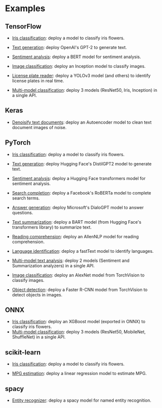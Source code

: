 # Examples

## TensorFlow

- [Iris classification](tensorflow/iris-classifier): deploy a model to classify iris flowers.

- [Text generation](tensorflow/text-generator): deploy OpenAI's GPT-2 to generate text.

- [Sentiment analysis](tensorflow/sentiment-analyzer): deploy a BERT model for sentiment analysis.

- [Image classification](tensorflow/image-classifier): deploy an Inception model to classify images.

- [License plate reader](tensorflow/license-plate-reader): deploy a YOLOv3 model (and others) to identify license plates in real time.

- [Multi-model classification](tensorflow/multi-model-classifier): deploy 3 models (ResNet50, Iris, Inception) in a single API.

## Keras

- [Denoisify text documents](keras/document-denoiser): deploy an Autoencoder model to clean text document images of noise.

## PyTorch

- [Iris classification](pytorch/iris-classifier): deploy a model to classify iris flowers.

- [Text generation](pytorch/text-generator): deploy Hugging Face's DistilGPT2 model to generate text.

- [Sentiment analysis](pytorch/sentiment-analyzer): deploy a Hugging Face transformers model for sentiment analysis.

- [Search completion](pytorch/search-completer): deploy a Facebook's RoBERTa model to complete search terms.

- [Answer generation](pytorch/answer-generator): deploy Microsoft's DialoGPT model to answer questions.

- [Text summarization](pytorch/text-summarizer): deploy a BART model (from Hugging Face's transformers library) to summarize text.

- [Reading comprehension](pytorch/reading-comprehender): deploy an AllenNLP model for reading comprehension.

- [Language identification](pytorch/language-identifier): deploy a fastText model to identify languages.

- [Multi-model text analysis](pytorch/multi-model-text-analyzer): deploy 2 models (Sentiment and Summarization analyzers) in a single API.

- [Image classification](pytorch/image-classifier): deploy an AlexNet model from TorchVision to classify images.

- [Object detection](pytorch/object-detector): deploy a Faster R-CNN model from TorchVision to detect objects in images.

## ONNX

- [Iris classification](onnx/iris-classifier): deploy an XGBoost model (exported in ONNX) to classify iris flowers.
- [Multi-model classification](onnx/multi-model-classifier): deploy 3 models (ResNet50, MobileNet, ShuffleNet) in a single API.

## scikit-learn

- [Iris classification](sklearn/iris-classifier): deploy a model to classify iris flowers.

- [MPG estimation](sklearn/mpg-estimator): deploy a linear regression model to estimate MPG.

## spacy

- [Entity recognizer](spacy/entity-recognizer): deploy a spacy model for named entity recognition.
